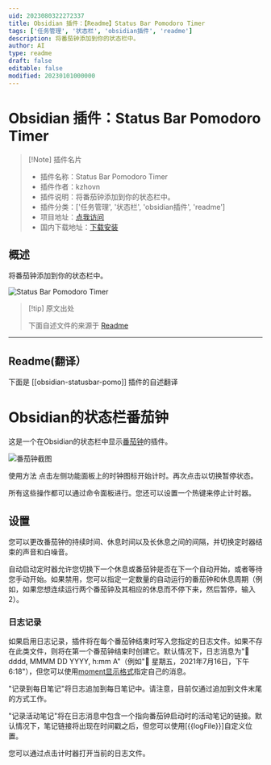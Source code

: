 ```yaml
---
uid: 2023080322272337
title: Obsidian 插件：【Readme】Status Bar Pomodoro Timer
tags: ['任务管理', '状态栏', 'obsidian插件', 'readme']
description: 将番茄钟添加到你的状态栏中。
author: AI
type: readme
draft: false
editable: false
modified: 20230101000000
---
```


# Obsidian 插件：Status Bar Pomodoro Timer

> [!Note] 插件名片
> - 插件名称：Status Bar Pomodoro Timer
> - 插件作者：kzhovn
> - 插件说明：将番茄钟添加到你的状态栏中。
> - 插件分类：['任务管理', '状态栏', 'obsidian插件', 'readme']
> - 项目地址：[点我访问](https://github.com/kzhovn/statusbar-pomo-obsidian)
> - 国内下载地址：[下载安装](https://pkmer.cn/products/plugin/pluginMarket/?obsidian-statusbar-pomo)

## 概述

将番茄钟添加到你的状态栏中。

![Status Bar Pomodoro Timer](https://cdn.pkmer.cn/covers/obsidian-statusbar-pomo.PNG!pkmer)

> [!tip] 原文出处
> 
>下面自述文件的来源于 [Readme](https://ghproxy.net/https://raw.githubusercontent.com/kzhovn/statusbar-pomo-obsidian/master/README.md)
> 

---

## Readme(翻译）

下面是 [[obsidian-statusbar-pomo]] 插件的自述翻译


# Obsidian的状态栏番茄钟

这是一个在Obsidian的状态栏中显示[番茄钟](https://en.wikipedia.org/wiki/Pomodoro_Technique)的插件。

![番茄钟截图](timer_screenshot.png)

使用方法
点击左侧功能面板上的时钟图标开始计时。再次点击以切换暂停状态。

所有这些操作都可以通过命令面板进行。您还可以设置一个热键来停止计时器。

## 设置

您可以更改番茄钟的持续时间、休息时间以及长休息之间的间隔，并切换定时器结束的声音和白噪音。

自动启动定时器允许您切换下一个休息或番茄钟是否在下一个自动开始，或者等待您手动开始。如果禁用，您可以指定一定数量的自动运行的番茄钟和休息周期（例如，如果您想连续运行两个番茄钟及其相应的休息而不停下来，然后暂停，输入2）。

### 日志记录

如果启用日志记录，插件将在每个番茄钟结束时写入您指定的日志文件。如果不存在此类文件，则将在第一个番茄钟结束时创建它。默认情况下，日志消息为"🍅 dddd, MMMM DD YYYY, h:mm A"（例如"🍅 星期五，2021年7月16日，下午6:18"），但您可以使用[moment显示格式](https://momentjs.com/docs/#/displaying/format/)指定自己的消息。

"记录到每日笔记"将日志追加到每日笔记中。请注意，目前仅通过追加到文件末尾的方式工作。

"记录活动笔记"将在日志消息中包含一个指向番茄钟启动时的活动笔记的链接。默认情况下，笔记链接将出现在时间戳之后，但您可以使用[{{logFile}}]自定义位置。

您可以通过点击计时器打开当前的日志文件。



